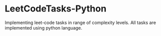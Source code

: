 # LeetCodeTasks-Python
Implementing leet-code tasks in range of complexity levels. All tasks are implemented using python language.
